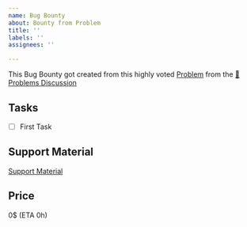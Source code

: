 ```yaml
---
name: Bug Bounty
about: Bounty from Problem
title: ''
labels: ''
assignees: ''

---
```


This Bug Bounty got created from this highly voted [Problem](link) from the [🔴 Problems Discussion](https://github.com/mylife-plus/myLife/discussions/2)

## Tasks
- [ ] First Task

## Support Material
[Support Material](link)

## Price
0$ (ETA 0h)
